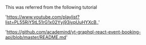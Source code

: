 This was referred from the following tutorial

'https://www.youtube.com/playlist?list=PL55RiY5tL51rG1x02Yyj93iypUuHYXcB_'

'https://github.com/academind/yt-graphql-react-event-booking-api/blob/master/README.md'